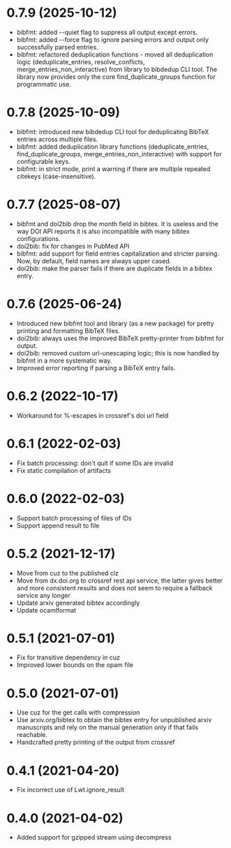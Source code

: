 # 0.7.9 (2025-10-12) 

- bibfmt: added --quiet flag to suppress all output except errors.
- bibfmt: added --force flag to ignore parsing errors and output only
  successfully parsed entries.
- bibfmt: refactored deduplication functions - moved all deduplication logic
  (deduplicate_entries, resolve_conflicts, merge_entries_non_interactive) from
  library to bibdedup CLI tool. The library now provides only the core
  find_duplicate_groups function for programmatic use.

# 0.7.8 (2025-10-09)

- bibfmt: introduced new bibdedup CLI tool for deduplicating BibTeX
  entries across multiple files.
- bibfmt: added deduplication library functions (deduplicate_entries,
  find_duplicate_groups, merge_entries_non_interactive) with support
  for configurable keys.
- bibfmt: in strict mode, print a warning if there are multiple
  repeated citekeys (case-insensitive).

# 0.7.7 (2025-08-07)

- bibfmt and doi2bib drop the month field in bibtex. It is
  useless and the way DOI API reports it is also incompatible
  with many bibtex configurations.
- doi2bib: fix for changes in PubMed API
- bibfmt: add support for field entries capitalization and
  stricter parsing. Now, by default, field names are always
  upper cased.
- doi2bib: make the parser fails if there are duplicate fields
  in a bibtex entry.

# 0.7.6 (2025-06-24)

- Introduced new bibfmt tool and library (as a new package)
  for pretty printing and formatting BibTeX files.
- doi2bib: always uses the improved BibTeX pretty-printer
  from bibfmt for output.
- doi2bib: removed custom url-unescaping logic; this is
  now handled by bibfmt in a more systematic way.
- Improved error reporting if parsing a BibTeX entry fails.

# 0.6.2 (2022-10-17)

- Workaround for %-escapes in crossref's doi url field

# 0.6.1 (2022-02-03)

- Fix batch processing: don't quit if some IDs are invalid
- Fix static compilation of artifacts

# 0.6.0 (2022-02-03)

- Support batch processing of files of IDs
- Support append result to file

# 0.5.2 (2021-12-17)

- Move from cuz to the published clz
- Move from dx.doi.org to crossref rest api service,
  the latter gives better and more consistent results and
  does not seem to require a fallback service any longer
- Update arxiv generated bibtex accordingly
- Update ocamlformat

# 0.5.1 (2021-07-01)

- Fix for transitive dependency in cuz
- Improved lower bounds on the opam file

# 0.5.0 (2021-07-01)

- Use cuz for the get calls with compression
- Use arxiv.org/bibtex to obtain the bibtex entry for
  unpublished arxiv manuscripts and rely on the manual
  generation only if that fails reachable.
- Handcrafted pretty printing of the output from crossref

# 0.4.1 (2021-04-20)

- Fix incorrect use of Lwt.ignore_result

# 0.4.0 (2021-04-02)

- Added support for gzipped stream using decompress
